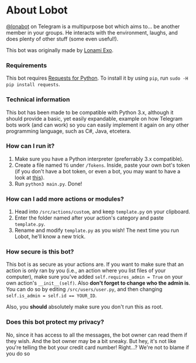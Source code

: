 # About Lobot
[@lonabot](https://telegram.me/lonabot) on Telegram is a multipurpose bot which aims to...
be another member in your groups. He interacts with the environment, laughs, and
does plenty of other stuff (some even useful!).

This bot was originally made by [Lonami Exo](https://telegram.me/Lonami).

### Requirements
This bot requires [Requests for Python](http://docs.python-requests.org/en/latest/).
To install it by using `pip`, run `sudo -H pip install requests`.

### Technical information
This bot has been made to be compatible with Python 3.x, although it should provide a basic,
yet easily expandable, example on how Telegram bots work (and can work) so you can easily
implement it again on any other programming language, such as C#, Java, etcetera.

### How can I run it?
1. Make sure you have a Python interpreter (preferrably 3.x compatible).
2. Create a file named `TG` under `/Tokens`. Inside, paste your own bot's
token (if you don't have a bot token, or even a bot, you may want to have
a look at [this](https://core.telegram.org/bots#3-how-do-i-create-a-bot)).
3. Run `python3 main.py`. Done!

### How can I add more actions or modules?
1. Head into `/src/actions/custom`, and keep `template.py` on your clipboard.
2. Enter the folder named after your action's category and paste `template.py`.
3. Rename and modify `template.py` as you wish! The next time you run Lobot, he'll know a new trick.

### How secure is this bot?
This bot is as secure as your actions are. If you want to make sure that an action is only ran by you
(i.e., an action where you list files of your computer), make sure you've added `self.requires_admin = True`
on your own action's `__init__(self)`. Also **don't forget to change who the admin is**.
You can do so by editing `/src/users/user.py`, and then changing `self.is_admin = self.id == YOUR_ID`.

Also, you **should** absolutely make sure you don't run this as root.

### Does this bot protect my privacy?
No, since it has access to all the messages, the bot owner can read them if they wish. And the bot owner
may be a bit sneaky. But hey, it's not like you're telling the bot your credit card number! Right...?
We're not to blame if you do so
